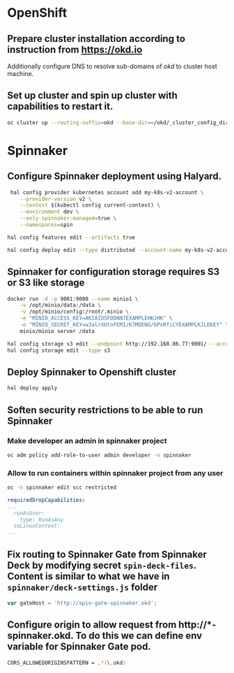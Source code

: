 # OpenShift

## Prepare cluster installation according to instruction  from https://okd.io

Additionally configure DNS to resolve sub-domains of *okd* to cluster host machine.

## Set up cluster and spin up cluster with capabilities to restart it.

```bash 
oc cluster up --routing-suffix=okd --base-dir=~/okd/_cluster_config_dir --public-hostname=master.okd
```

# Spinnaker

## Configure Spinnaker deployment using Halyard.

```bash
 hal config provider kubernetes account add my-k8s-v2-account \
    --provider-version v2 \
    --context $(kubectl config current-context) \
    --environment dev \
    --only-spinnaker-managed=true \
    --namespaces=spin
```

```bash
hal config features edit --artifacts true
```

```bash
hal config deploy edit --type distributed --account-name my-k8s-v2-account
```

## Spinnaker for configuration storage requires S3 or S3 like storage

```bash
docker run -d -p 9001:9000 --name minio1 \
    -v /opt/minio/data:/data \
    -v /opt/minio/config:/root/.minio \
    -e "MINIO_ACCESS_KEY=AKIAIOSFODNN7EXAMPLEHKJHK" \
    -e "MINIO_SECRET_KEY=wJalrXUtnFEMI/K7MDENG/bPxRfiCYEXAMPLKJLEKEY" \
    minio/minio server /data
```

```bash
hal config storage s3 edit --endpoint http://192.168.86.77:9001/ --access-key-id AKIAIOSFODNN7EXAMPLEHKJHK --secret-access-ke
hal config storage edit --type s3
```

## Deploy Spinnaker to Openshift cluster

```bash
hal deploy apply
```

## Soften security restrictions to be able to run Spinnaker

### Make developer an admin in spinnaker project

```bash
oc adm policy add-role-to-user admin developer -n spinnaker
```

### Allow to run containers within spinnaker project from any user

```bash
oc -n spinnaker edit scc restricted
```

```yaml
requiredDropCapabilities:
...
  runAsUser:
    type: RunAsAny
  seLinuxContext:
...
```

## Fix routing to Spinnaker Gate from Spinnaker Deck by modifying secret `spin-deck-files`.  Content is similar to what we have in `spinnaker/deck-settings.js` folder

```js
var gateHost = 'http://spin-gate-spinnaker.okd';
```

## Configure origin to allow request from http://*-spinnaker.okd. To do this we can define env variable for Spinnaker Gate pod.

```bash
CORS_ALLOWEDORIGINSPATTERN = .*(\.okd)
```